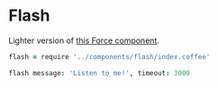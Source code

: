 # Flash

Lighter version of [this Force component](https://github.com/artsy/force/blob/master/doc/component_reference.md#flash-message).

````coffeescript
flash = require '../components/flash/index.coffee'

flash message: 'Listen to me!', timeout: 3000
````